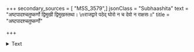 +++
secondary_sources = [ "MSS_3579",]
jsonClass = "Subhaashita"
text = "अष्टपादश्चतुष्कर्णो द्विमुखी द्विमुखस्तथा।  \nराजद्वारे पठेद् घोरो न च देवो न राक्षसः॥"
title = "अष्टपादश्चतुष्कर्णो"

+++

<details><summary>Text</summary>

अष्टपादश्चतुष्कर्णो द्विमुखी द्विमुखस्तथा।  
राजद्वारे पठेद् घोरो न च देवो न राक्षसः॥
</details>
